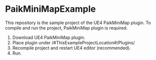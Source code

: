 # PaikMiniMapExample

This repository is the sample project of the UE4 PaikMiniMap plugin. To compile and run the project, PaikMiniMap plugin is required.

1. Download UE4 PaikMiniMap plugin.
2. Place plugin under /#ThisExampleProjectLocation#/Plugins/
3. Recompile project and restart UE4 editor (recommended).
4. Run.
